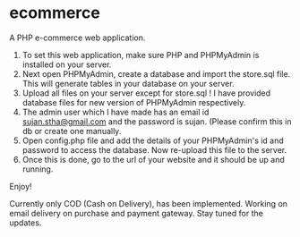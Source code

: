 ecommerce
=========

A PHP e-commerce web application.

1. To set this web application, make sure PHP and PHPMyAdmin is installed on your server.
2. Next open PHPMyAdmin, create a database and import the store.sql file. This will generate tables in your database on your server.
3. Upload all files on your server except for store.sql ! I have provided  database files for  new version of PHPMyAdmin respectively.
4. The admin user which I have made has an email id  sujan.stha@gmail.com and the password is sujan. (Please confirm this in db or create one manually.
5. Open config.php file and add the details of your PHPMyAdmin's id and password to access the database. Now re-upload this file to the server.
6. Once this is done, go to the url of your website and it should be up and running.

Enjoy!

Currently only COD (Cash on Delivery), has been implemented. Working on email delivery on purchase and payment gateway. Stay tuned for the updates.
